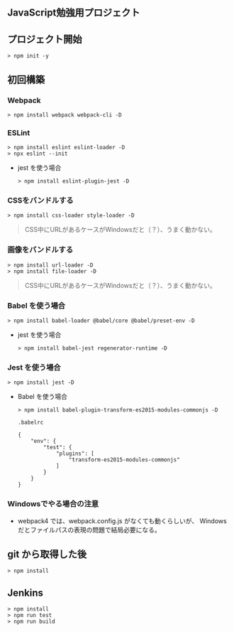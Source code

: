 JavaScript勉強用プロジェクト
---

## プロジェクト開始

```
> npm init -y
```

## 初回構築

### Webpack
```
> npm install webpack webpack-cli -D
```

### ESLint
```
> npm install eslint eslint-loader -D
> npx eslint --init
```

- jest を使う場合
  ```
  > npm install eslint-plugin-jest -D
  ```

### CSSをバンドルする

```
> npm install css-loader style-loader -D
```

> CSS中にURLがあるケースがWindowsだと（？）、うまく動かない。

### 画像をバンドルする

```
> npm install url-loader -D
> npm install file-loader -D
```

> CSS中にURLがあるケースがWindowsだと（？）、うまく動かない。


### Babel を使う場合

```
> npm install babel-loader @babel/core @babel/preset-env -D
```

- jest を使う場合
  ```
  > npm install babel-jest regenerator-runtime -D
  ```

### Jest を使う場合
```
> npm install jest -D
```

- Babel を使う場合
  ```
  > npm install babel-plugin-transform-es2015-modules-commonjs -D
  ```
  `.babelrc`
  ```
  {
      "env": {
          "test": {
              "plugins": [
                  "transform-es2015-modules-commonjs"
              ]
          }
      }
  }
  ```

### Windowsでやる場合の注意
- webpack4 では、webpack.config.js がなくても動くらしいが、
  Windows だとファイルパスの表現の問題で結局必要になる。


## git から取得した後

```
> npm install
```

## Jenkins

```
> npm install
> npm run test
> npm run build
```
